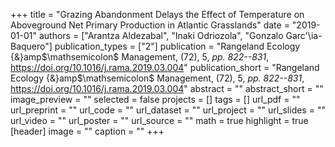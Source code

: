 +++
title = "Grazing Abandonment Delays the Effect of Temperature on Aboveground Net Primary Production in Atlantic Grasslands"
date = "2019-01-01"
authors = ["Arantza Aldezabal", "Inaki Odriozola", "Gonzalo Garc\'\ia-Baquero"]
publication_types = ["2"]
publication = "Rangeland Ecology {\&}amp$\mathsemicolon$ Management, (72), 5, _pp. 822--831_, https://doi.org/10.1016/j.rama.2019.03.004"
publication_short = "Rangeland Ecology {\&}amp$\mathsemicolon$ Management, (72), 5, _pp. 822--831_, https://doi.org/10.1016/j.rama.2019.03.004"
abstract = ""
abstract_short = ""
image_preview = ""
selected = false
projects = []
tags = []
url_pdf = ""
url_preprint = ""
url_code = ""
url_dataset = ""
url_project = ""
url_slides = ""
url_video = ""
url_poster = ""
url_source = ""
math = true
highlight = true
[header]
image = ""
caption = ""
+++
